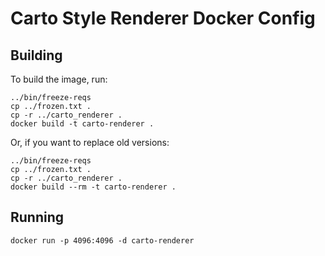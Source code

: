 # Carto Style Renderer Docker Config #

## Building ##
To build the image, run:
```
../bin/freeze-reqs
cp ../frozen.txt .
cp -r ../carto_renderer .
docker build -t carto-renderer .
```
 
Or, if you want to replace old versions:
```
../bin/freeze-reqs
cp ../frozen.txt .
cp -r ../carto_renderer .
docker build --rm -t carto-renderer .
```

## Running ##
```
docker run -p 4096:4096 -d carto-renderer
```
